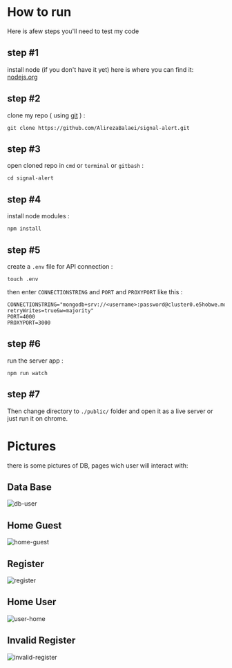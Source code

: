 # How to run

Here is afew steps you'll need to test my code

## step #1

install node (if you don't have it yet)
here is where you can find it: [nodejs.org](https://nodejs.org/en/download/)

## step #2

clone my repo ( using [git](https://git-scm.com/downloads) ) :

```
git clone https://github.com/AlirezaBalaei/signal-alert.git
```

## step #3

open cloned repo in `cmd` or `terminal` or `gitbash` :

```
cd signal-alert
```

## step #4

install node modules :

```
npm install
```

## step #5

create a `.env` file for API connection :

```
touch .env
```

then enter `CONNECTIONSTRING` and `PORT` and `PROXYPORT` like this :

```
CONNECTIONSTRING="mongodb+srv://<username>:password@cluster0.e5hobwe.mongodb.net/<DataBaseName>?retryWrites=true&w=majority"
PORT=4000
PROXYPORT=3000
```

## step #6

run the server app :

```
npm run watch
```

## step #7

Then change directory to `./public/` folder and open it as a live server or just run it on chrome.

# Pictures

there is some pictures of DB, pages wich user will interact with:

## Data Base

![db-user](https://user-images.githubusercontent.com/99330644/213690015-c2588ff6-9424-41bd-a4da-f88481e469cf.png)

## Home Guest

![home-guest](https://user-images.githubusercontent.com/99330644/213690021-66ae0f99-0fea-4c95-8ee4-8c6e8aced374.png)

## Register

![register](https://user-images.githubusercontent.com/99330644/213690028-55c77238-f925-4fbd-8394-1a2429d0f875.png)

## Home User

![user-home](https://user-images.githubusercontent.com/99330644/216758308-24073724-42b9-4f59-894b-22bafef0ac30.png)

## Invalid Register

![invalid-register](https://user-images.githubusercontent.com/99330644/213690022-b86ca5c5-b5cf-4879-9f4b-25cf4c56c354.png)

